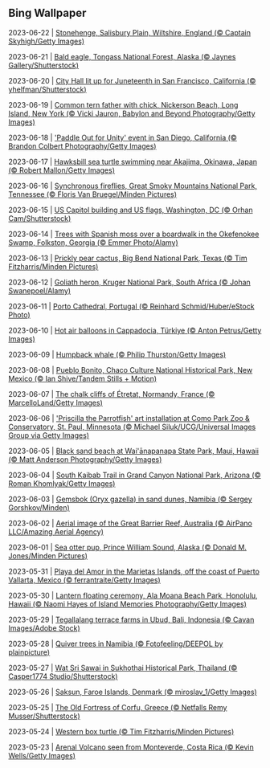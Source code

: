## Bing Wallpaper
2023-06-22 | [Stonehenge, Salisbury Plain, Wiltshire, England (© Captain Skyhigh/Getty Images)](./wallpaper/2023-06-22.jpg) 

2023-06-21 | [Bald eagle, Tongass National Forest, Alaska (© Jaynes Gallery/Shutterstock)](./wallpaper/2023-06-21.jpg) 

2023-06-20 | [City Hall lit up for Juneteenth in San Francisco, California (© yhelfman/Shutterstock)](./wallpaper/2023-06-20.jpg) 

2023-06-19 | [Common tern father with chick, Nickerson Beach, Long Island, New York (© Vicki Jauron, Babylon and Beyond Photography/Getty Images)](./wallpaper/2023-06-19.jpg) 

2023-06-18 | ['Paddle Out for Unity' event in San Diego, California (© Brandon Colbert Photography/Getty Images)](./wallpaper/2023-06-18.jpg) 

2023-06-17 | [Hawksbill sea turtle swimming near Akajima, Okinawa, Japan (© Robert Mallon/Getty Images)](./wallpaper/2023-06-17.jpg) 

2023-06-16 | [Synchronous fireflies, Great Smoky Mountains National Park, Tennessee (© Floris Van Bruegel/Minden Pictures)](./wallpaper/2023-06-16.jpg) 

2023-06-15 | [US Capitol building and US flags, Washington, DC (© Orhan Cam/Shutterstock)](./wallpaper/2023-06-15.jpg) 

2023-06-14 | [Trees with Spanish moss over a boardwalk in the Okefenokee Swamp, Folkston, Georgia (© Emmer Photo/Alamy)](./wallpaper/2023-06-14.jpg) 

2023-06-13 | [Prickly pear cactus, Big Bend National Park, Texas (© Tim Fitzharris/Minden Pictures)](./wallpaper/2023-06-13.jpg) 

2023-06-12 | [Goliath heron, Kruger National Park, South Africa (© Johan Swanepoel/Alamy)](./wallpaper/2023-06-12.jpg) 

2023-06-11 | [Porto Cathedral, Portugal (© Reinhard Schmid/Huber/eStock Photo)](./wallpaper/2023-06-11.jpg) 

2023-06-10 | [Hot air balloons in Cappadocia, Türkiye (© Anton Petrus/Getty Images)](./wallpaper/2023-06-10.jpg) 

2023-06-09 | [Humpback whale (© Philip Thurston/Getty Images)](./wallpaper/2023-06-09.jpg) 

2023-06-08 | [Pueblo Bonito, Chaco Culture National Historical Park, New Mexico (© Ian Shive/Tandem Stills + Motion)](./wallpaper/2023-06-08.jpg) 

2023-06-07 | [The chalk cliffs of Étretat, Normandy, France (© MarcelloLand/Getty Images)](./wallpaper/2023-06-07.jpg) 

2023-06-06 | ['Priscilla the Parrotfish' art installation at Como Park Zoo & Conservatory, St. Paul, Minnesota (© Michael Siluk/UCG/Universal Images Group via Getty Images)](./wallpaper/2023-06-06.jpg) 

2023-06-05 | [Black sand beach at Wai'ānapanapa State Park, Maui, Hawaii (© Matt Anderson Photography/Getty Images)](./wallpaper/2023-06-05.jpg) 

2023-06-04 | [South Kaibab Trail in Grand Canyon National Park, Arizona (© Roman Khomlyak/Getty Images)](./wallpaper/2023-06-04.jpg) 

2023-06-03 | [Gemsbok (Oryx gazella) in sand dunes, Namibia (© Sergey Gorshkov/Minden)](./wallpaper/2023-06-03.jpg) 

2023-06-02 | [Aerial image of the Great Barrier Reef, Australia (© AirPano LLC/Amazing Aerial Agency)](./wallpaper/2023-06-02.jpg) 

2023-06-01 | [Sea otter pup, Prince William Sound, Alaska (© Donald M. Jones/Minden Pictures)](./wallpaper/2023-06-01.jpg) 

2023-05-31 | [Playa del Amor in the Marietas Islands, off the coast of Puerto Vallarta, Mexico (© ferrantraite/Getty Images)](./wallpaper/2023-05-31.jpg) 

2023-05-30 | [Lantern floating ceremony, Ala Moana Beach Park, Honolulu, Hawaii (© Naomi Hayes of Island Memories Photography/Getty Images)](./wallpaper/2023-05-30.jpg) 

2023-05-29 | [Tegallalang terrace farms in Ubud, Bali, Indonesia (© Cavan Images/Adobe Stock)](./wallpaper/2023-05-29.jpg) 

2023-05-28 | [Quiver trees in Namibia (© Fotofeeling/DEEPOL by plainpicture)](./wallpaper/2023-05-28.jpg) 

2023-05-27 | [Wat Sri Sawai in Sukhothai Historical Park, Thailand (© Casper1774 Studio/Shutterstock)](./wallpaper/2023-05-27.jpg) 

2023-05-26 | [Saksun, Faroe Islands, Denmark (© miroslav_1/Getty Images)](./wallpaper/2023-05-26.jpg) 

2023-05-25 | [The Old Fortress of Corfu, Greece (© Netfalls Remy Musser/Shutterstock)](./wallpaper/2023-05-25.jpg) 

2023-05-24 | [Western box turtle (© Tim Fitzharris/Minden Pictures)](./wallpaper/2023-05-24.jpg) 

2023-05-23 | [Arenal Volcano seen from Monteverde, Costa Rica (© Kevin Wells/Getty Images)](./wallpaper/2023-05-23.jpg) 

